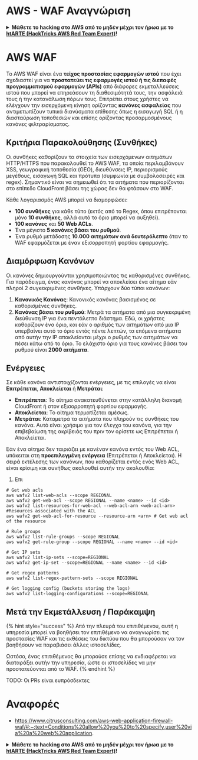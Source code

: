 # AWS - WAF Αναγνώριση

<details>

<summary><strong>Μάθετε το hacking στο AWS από το μηδέν μέχρι τον ήρωα με το</strong> <a href="https://training.hacktricks.xyz/courses/arte"><strong>htARTE (HackTricks AWS Red Team Expert)</strong></a><strong>!</strong></summary>

Άλλοι τρόποι υποστήριξης του HackTricks:

* Εάν θέλετε να δείτε την **εταιρεία σας να διαφημίζεται στο HackTricks** ή να **κατεβάσετε το HackTricks σε μορφή PDF** Ελέγξτε τα [**ΣΧΕΔΙΑ ΣΥΝΔΡΟΜΗΣ**](https://github.com/sponsors/carlospolop)!
* Αποκτήστε το [**επίσημο PEASS & HackTricks swag**](https://peass.creator-spring.com)
* Ανακαλύψτε [**The PEASS Family**](https://opensea.io/collection/the-peass-family), τη συλλογή μας από αποκλειστικά [**NFTs**](https://opensea.io/collection/the-peass-family)
* **Εγγραφείτε στη** 💬 [**ομάδα Discord**](https://discord.gg/hRep4RUj7f) ή στη [**ομάδα telegram**](https://t.me/peass) ή **ακολουθήστε** μας στο **Twitter** 🐦 [**@hacktricks_live**](https://twitter.com/hacktricks_live)**.**
* **Μοιραστείτε τα κόλπα σας στο hacking υποβάλλοντας PRs στα** [**HackTricks**](https://github.com/carlospolop/hacktricks) και [**HackTricks Cloud**](https://github.com/carlospolop/hacktricks-cloud) αποθετήρια του github.

</details>

# AWS WAF

Το AWS WAF είναι ένα **τείχος προστασίας εφαρμογών ιστού** που έχει σχεδιαστεί για να **προστατεύει τις εφαρμογές ιστού ή τις διεπαφές προγραμματισμού εφαρμογών (APIs)** από διάφορες εκμεταλλεύσεις ιστού που μπορεί να επηρεάσουν τη διαθεσιμότητά τους, την ασφάλειά τους ή την κατανάλωση πόρων τους. Επιτρέπει στους χρήστες να ελέγχουν την εισερχόμενη κίνηση ορίζοντας **κανόνες ασφαλείας** που αντιμετωπίζουν τυπικά διανύσματα επίθεσης όπως η εισαγωγή SQL ή η διασταύρωση τοποθεσιών και επίσης ορίζοντας προσαρμοσμένους κανόνες φιλτραρίσματος.

## Κριτήρια Παρακολούθησης (Συνθήκες)

Οι συνθήκες καθορίζουν τα στοιχεία των εισερχόμενων αιτημάτων HTTP/HTTPS που παρακολουθεί το AWS WAF, τα οποία περιλαμβάνουν XSS, γεωγραφική τοποθεσία (GEO), διευθύνσεις IP, περιορισμούς μεγέθους, εισαγωγή SQL και πρότυπα (συμφωνία με συμβολοσειρές και regex). Σημαντικό είναι να σημειωθεί ότι τα αιτήματα που περιορίζονται στο επίπεδο CloudFront βάσει της χώρας δεν θα φτάσουν στο WAF.

Κάθε λογαριασμός AWS μπορεί να διαμορφώσει:
- **100 συνθήκες** για κάθε τύπο (εκτός από το Regex, όπου επιτρέπονται μόνο **10 συνθήκες**, αλλά αυτό το όριο μπορεί να αυξηθεί).
- **100 κανόνες** και **50 Web ACLs**.
- Ένα μέγιστο **5 κανόνες βάσει του ρυθμού**.
- Ένα ρυθμό μετάδοσης **10.000 αιτημάτων ανά δευτερόλεπτο** όταν το WAF εφαρμόζεται με έναν εξισορροπητή φορτίου εφαρμογής.

## Διαμόρφωση Κανόνων

Οι κανόνες δημιουργούνται χρησιμοποιώντας τις καθορισμένες συνθήκες. Για παράδειγμα, ένας κανόνας μπορεί να αποκλείσει ένα αίτημα εάν πληροί 2 συγκεκριμένες συνθήκες. Υπάρχουν δύο τύποι κανόνων:

1. **Κανονικός Κανόνας**: Κανονικός κανόνας βασισμένος σε καθορισμένες συνθήκες.
2. **Κανόνας βάσει του ρυθμού**: Μετρά τα αιτήματα από μια συγκεκριμένη διεύθυνση IP για ένα πεντάλεπτο διάστημα. Εδώ, οι χρήστες καθορίζουν ένα όριο, και εάν ο αριθμός των αιτημάτων από μια IP υπερβαίνει αυτό το όριο εντός πέντε λεπτών, τα επόμενα αιτήματα από αυτήν την IP αποκλείονται μέχρι ο ρυθμός των αιτημάτων να πέσει κάτω από το όριο. Το ελάχιστο όριο για τους κανόνες βάσει του ρυθμού είναι **2000 αιτήματα**.

## Ενέργειες

Σε κάθε κανόνα αντιστοιχίζονται ενέργειες, με τις επιλογές να είναι **Επιτρέπεται**, **Αποκλείεται** ή **Μετράται**:

- **Επιτρέπεται**: Το αίτημα ανακατευθύνεται στην κατάλληλη διανομή CloudFront ή στον εξισορροπητή φορτίου εφαρμογής.
- **Αποκλείεται**: Το αίτημα τερματίζεται αμέσως.
- **Μετράται**: Καταμετρά τα αιτήματα που πληρούν τις συνθήκες του κανόνα. Αυτό είναι χρήσιμο για τον έλεγχο του κανόνα, για την επιβεβαίωση της ακρίβειάς του πριν τον ορίσετε ως Επιτρέπεται ή Αποκλείεται.

Εάν ένα αίτημα δεν ταιριάζει με κανέναν κανόνα εντός του Web ACL, υπόκειται στη **προεπιλεγμένη ενέργεια** (Επιτρέπεται ή Αποκλείεται). Η σειρά εκτέλεσης των κανόνων, που καθορίζεται εντός ενός Web ACL, είναι κρίσιμη και συνήθως ακολουθεί αυτήν την ακολουθία:

1. Επι
```
# Get web acls
aws wafv2 list-web-acls --scope REGIONAL
aws wafv2 get-web-acl --scope REGIONAL --name <name> --id <id>
aws wafv2 list-resources-for-web-acl --web-acl-arn <web-acl-arn> #Resources associated with the ACL
aws wafv2 get-web-acl-for-resource --resource-arn <arn> # Get web acl of the resource

# Rule groups
aws wafv2 list-rule-groups --scope REGIONAL
aws wafv2 get-rule-group --scope REGIONAL --name <name> --id <id>

# Get IP sets
aws wafv2 list-ip-sets --scope=REGIONAL
aws wafv2 get-ip-set --scope=REGIONAL --name <name> --id <id>

# Get regex patterns
aws wafv2 list-regex-pattern-sets --scope REGIONAL

# Get logging config (buckets storing the logs)
aws wafv2 list-logging-configurations --scope=REGIONAL
```
## Μετά την Εκμετάλλευση / Παράκαμψη

{% hint style="success" %}
Από την πλευρά του επιτιθέμενου, αυτή η υπηρεσία μπορεί να βοηθήσει τον επιτιθέμενο να αναγνωρίσει τις προστασίες WAF και τις εκθέσεις του δικτύου που θα μπορούσαν να τον βοηθήσουν να παραβιάσει άλλες ιστοσελίδες.

Ωστόσο, ένας επιτιθέμενος θα μπορούσε επίσης να ενδιαφέρεται να διαταράξει αυτήν την υπηρεσία, ώστε οι ιστοσελίδες να μην προστατεύονται από το WAF.
{% endhint %}

TODO: Οι PRs είναι ευπρόσδεκτες

# Αναφορές
* https://www.citrusconsulting.com/aws-web-application-firewall-waf/#:~:text=Conditions%20allow%20you%20to%20specify,user%20via%20a%20web%20application.

<details>

<summary><strong>Μάθετε το hacking στο AWS από το μηδέν μέχρι τον ήρωα με το</strong> <a href="https://training.hacktricks.xyz/courses/arte"><strong>htARTE (HackTricks AWS Red Team Expert)</strong></a><strong>!</strong></summary>

Άλλοι τρόποι για να υποστηρίξετε το HackTricks:

* Εάν θέλετε να δείτε την **εταιρεία σας να διαφημίζεται στο HackTricks** ή να **κατεβάσετε το HackTricks σε μορφή PDF** ελέγξτε τα [**ΣΧΕΔΙΑ ΣΥΝΔΡΟΜΗΣ**](https://github.com/sponsors/carlospolop)!
* Αποκτήστε το [**επίσημο PEASS & HackTricks swag**](https://peass.creator-spring.com)
* Ανακαλύψτε [**The PEASS Family**](https://opensea.io/collection/the-peass-family), τη συλλογή μας από αποκλειστικά [**NFTs**](https://opensea.io/collection/the-peass-family)
* **Συμμετάσχετε στη** 💬 [**ομάδα Discord**](https://discord.gg/hRep4RUj7f) ή στην [**ομάδα telegram**](https://t.me/peass) ή **ακολουθήστε** μας στο **Twitter** 🐦 [**@hacktricks_live**](https://twitter.com/hacktricks_live)**.**
* **Μοιραστείτε τα κόλπα σας για το hacking υποβάλλοντας PRs στα** [**HackTricks**](https://github.com/carlospolop/hacktricks) και [**HackTricks Cloud**](https://github.com/carlospolop/hacktricks-cloud) αποθετήρια του github.

</details>
